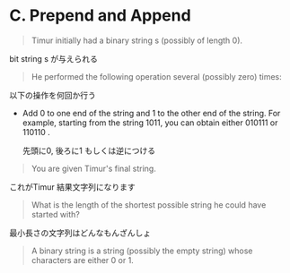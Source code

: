 # C. Prepend and Append

> Timur initially had a binary string s (possibly of length 0).

bit string s が与えられる

> He performed the following operation several (possibly zero) times:

以下の操作を何回か行う

- Add 0 to one end of the string and 1 to the other end of the string.
  For example, starting from the string 1011,
  you can obtain either 010111 or 110110 .

  先頭に0, 後ろに1 もしくは逆につける

> You are given Timur's final string.

これがTimur 結果文字列になります

> What is the length of the shortest possible string he could have started with?

最小長さの文字列はどんなもんざんしょ

> A binary string is a string (possibly the empty string)
> whose characters are either 0 or 1.
